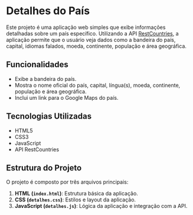 # Detalhes do País

Este projeto é uma aplicação web simples que exibe informações detalhadas sobre um país específico. Utilizando a API [RestCountries](https://restcountries.com/v3.1/), a aplicação permite que o usuário veja dados como a bandeira do país, capital, idiomas falados, moeda, continente, população e área geográfica.

## Funcionalidades

- Exibe a bandeira do país.
- Mostra o nome oficial do país, capital, língua(s), moeda, continente, população e área geográfica.
- Inclui um link para o Google Maps do país.

## Tecnologias Utilizadas

- HTML5
- CSS3
- JavaScript
- API RestCountries

## Estrutura do Projeto

O projeto é composto por três arquivos principais:

1. **HTML (`index.html`)**: Estrutura básica da aplicação.
2. **CSS (`detalhes.css`)**: Estilos e layout da aplicação.
3. **JavaScript (`detalhes.js`)**: Lógica da aplicação e integração com a API.